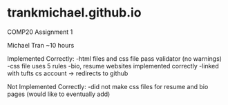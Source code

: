 trankmichael.github.io
======================
COMP20 Assignment 1

Michael Tran
~10 hours

Implemented Correctly:
-html files and css file pass validator (no warnings)
-css file uses 5 rules 
-bio, resume websites implemented correctly
-linked with tufts cs account -> redirects to github

Not Implemented Correctly:
-did not make css files for resume and bio pages (would like to eventually add)
  

